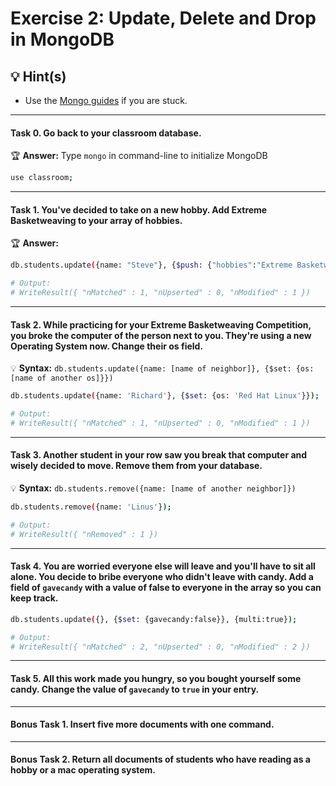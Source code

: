 # Exercise 2: Update, Delete and Drop in MongoDB


## 💡 Hint(s)

* Use the [Mongo guides](https://docs.mongodb.com/guides/) if you are stuck.

---

#### Task 0. Go back to your classroom database.

🏆 __Answer:__ Type `mongo` in command-line to initialize MongoDB

```bash
use classroom;
```
---

#### Task 1. You've decided to take on a new hobby. Add Extreme Basketweaving to your array of hobbies.

🏆 __Answer:__

```bash
db.students.update({name: "Steve"}, {$push: {"hobbies":"Extreme Basketweaving"}});

# Output:
# WriteResult({ "nMatched" : 1, "nUpserted" : 0, "nModified" : 1 })
```

---

#### Task 2. While practicing for your Extreme Basketweaving Competition, you broke the computer of the person next to you. They're using a new Operating System now. Change their os field.

💡 __Syntax:__ `db.students.update({name: [name of neighbor]}, {$set: {os:[name of another os]}})`

```bash
db.students.update({name: 'Richard'}, {$set: {os: 'Red Hat Linux'}});

# Output:
# WriteResult({ "nMatched" : 1, "nUpserted" : 0, "nModified" : 1 })
```

---

#### Task 3. Another student in your row saw you break that computer and wisely decided to move. Remove them from your database.

💡 __Syntax:__ `db.students.remove({name: [name of another neighbor]})`

```bash
db.students.remove({name: 'Linus'});

# Output:
# WriteResult({ "nRemoved" : 1 })
```

---

#### Task 4. You are worried everyone else will leave and you'll have to sit all alone. You decide to bribe everyone who didn't leave with candy. Add a field of `gavecandy` with a value of false to everyone in the array so you can keep track.

```bash
db.students.update({}, {$set: {gavecandy:false}}, {multi:true});

# Output:
# WriteResult({ "nMatched" : 2, "nUpserted" : 0, "nModified" : 2 })
```

---

#### Task 5. All this work made you hungry, so you bought yourself some candy. Change the value of `gavecandy` to `true` in your entry.

---

#### Bonus Task 1. Insert five more documents with one command.

---

#### Bonus Task 2. Return all documents of students who have reading as a hobby or a mac operating system.

